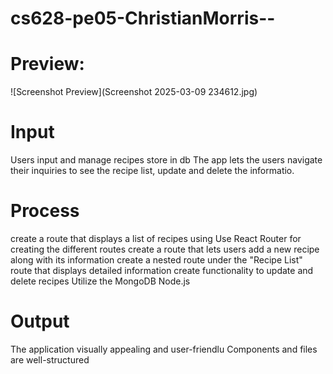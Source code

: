# cs628-pe05-ChristianMorris--

# Preview:
![Screenshot Preview](Screenshot 2025-03-09 234612.jpg)

# Input
Users input and manage recipes store in db
The app lets the users navigate their inquiries to see the recipe list, update and delete the informatio.
# Process
create a route that displays a list of recipes using Use React Router for creating the different routes
create a route that lets users add a new recipe along with its information
create a nested route under the "Recipe List" route that displays detailed information
create functionality to update and delete recipes
Utilize the MongoDB Node.js
# Output 
The application visually appealing and user-friendlu
Components and files are well-structured
